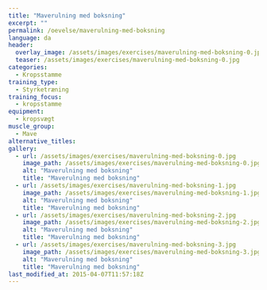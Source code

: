 ```yaml
---
title: "Maverulning med boksning"
excerpt: ""
permalink: /oevelse/maverulning-med-boksning
language: da
header:
  overlay_image: /assets/images/exercises/maverulning-med-boksning-0.jpg
  teaser: /assets/images/exercises/maverulning-med-boksning-0.jpg
categories:
  - Kropsstamme
training_type: 
  - Styrketræning
training_focus: 
  - kropsstamme
equipment:
  - kropsvægt
muscle_group:
  - Mave
alternative_titles:
gallery:
  - url: /assets/images/exercises/maverulning-med-boksning-0.jpg
    image_path: /assets/images/exercises/maverulning-med-boksning-0.jpg
    alt: "Maverulning med boksning"
    title: "Maverulning med boksning"
  - url: /assets/images/exercises/maverulning-med-boksning-1.jpg
    image_path: /assets/images/exercises/maverulning-med-boksning-1.jpg
    alt: "Maverulning med boksning"
    title: "Maverulning med boksning"
  - url: /assets/images/exercises/maverulning-med-boksning-2.jpg
    image_path: /assets/images/exercises/maverulning-med-boksning-2.jpg
    alt: "Maverulning med boksning"
    title: "Maverulning med boksning"
  - url: /assets/images/exercises/maverulning-med-boksning-3.jpg
    image_path: /assets/images/exercises/maverulning-med-boksning-3.jpg
    alt: "Maverulning med boksning"
    title: "Maverulning med boksning"
last_modified_at: 2015-04-07T11:57:18Z
---
```



